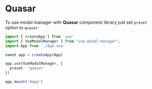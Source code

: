 # Quasar

To use modal manager with **Quasar** component library just set `preset` option to `quasar`:

```ts
import { createApp } from 'vue'
import { VueModalManager } from "vue-modal-manager";
import App from './App.vue'

const app = createApp(App)

app.use(VueModalManager, {
  preset: 'quasar'
})

app.mount('#app')
```